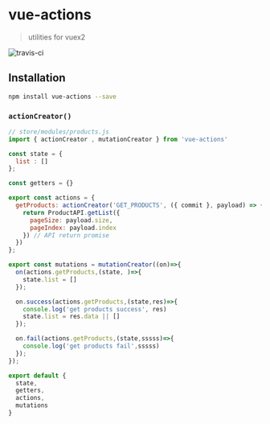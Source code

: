 # vue-actions

> utilities for vuex2

![travis-ci](https://travis-ci.org/ariesjia/vuex-actions.svg?branch=master)

## Installation

```bash
npm install vue-actions --save
```

### `actionCreator()`


```js
// store/modules/products.js
import { actionCreator , mutationCreator } from 'vue-actions'

const state = {
  list : []
};

const getters = {}

export const actions = {
  getProducts: actionCreator('GET_PRODUCTS', ({ commit }, payload) => {
    return ProductAPI.getList({
      pageSize: payload.size,
      pageIndex: payload.index
    }) // API return promise
  })
};

export const mutations = mutationCreator((on)=>{
  on(actions.getProducts,(state, )=>{
    state.list = []
  });

  on.success(actions.getProducts,(state,res)=>{
    console.log('get products success', res)
    state.list = res.data || []
  });

  on.fail(actions.getProducts,(state,sssss)=>{
    console.log('get products fail',sssss)
  });
});

export default {
  state,
  getters,
  actions,
  mutations
}

```
